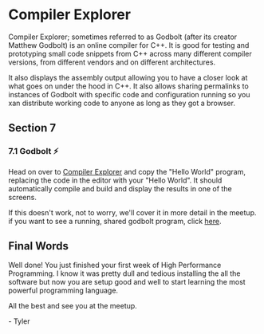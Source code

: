 # Compiler Explorer

Compiler Explorer; sometimes referred to as Godbolt (after its creator Matthew Godbolt) is an online compiler for C++. It is good for testing and prototyping small code snippets from C++ across many different compiler versions, from different vendors and on different architectures.

It also displays the assembly output allowing you to have a closer look at what goes on under the hood in C++. It also allows sharing permalinks to instances of Godbolt with specific code and configuration running so you xan distribute working code to anyone as long as they got a browser.

## Section 7

### 7.1 Godbolt ⚡

Head on over to [Compiler Explorer](https://www.godbolt.org/) and copy the "Hello World" program, replacing the code in the editor with your "Hello World". It should automatically compile and build and display the results in one of the screens.

If this doesn't work, not to worry, we'll cover it in more detail in the meetup. if you want to see a running, shared godbolt program, click [here](https://www.godbolt.org/z/GKxzfees6).

## Final Words

Well done! You just finished your first week of High Performance Programming. I know it was pretty dull and tedious installing the all the software but now you are setup good and well to start learning the most powerful programming language.

All the best and see you at the meetup.

\- Tyler
